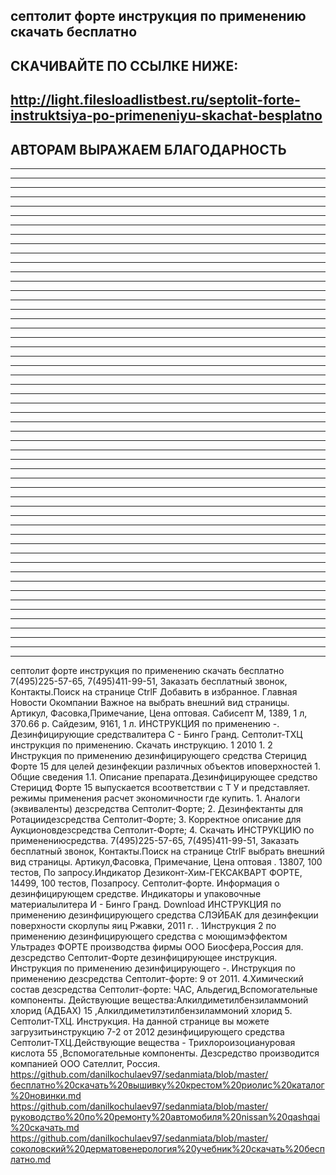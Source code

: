 септолит форте инструкция по применению скачать бесплатно
--------------------------------------------------
СКАЧИВАЙТЕ ПО ССЫЛКЕ НИЖЕ:
--------------------------------------------------
http://light.filesloadlistbest.ru/septolit-forte-instruktsiya-po-primeneniyu-skachat-besplatno
--------------------------------------------------
АВТОРАМ ВЫРАЖАЕМ БЛАГОДАРНОСТЬ
--------------------------------------------------
--------------------------------------------------
--------------------------------------------------
--------------------------------------------------
--------------------------------------------------
--------------------------------------------------
--------------------------------------------------
--------------------------------------------------
--------------------------------------------------
--------------------------------------------------
--------------------------------------------------
--------------------------------------------------
--------------------------------------------------
--------------------------------------------------
--------------------------------------------------
--------------------------------------------------
--------------------------------------------------
--------------------------------------------------
--------------------------------------------------
--------------------------------------------------
--------------------------------------------------
--------------------------------------------------
--------------------------------------------------
--------------------------------------------------
--------------------------------------------------
--------------------------------------------------
--------------------------------------------------
--------------------------------------------------
--------------------------------------------------
--------------------------------------------------
--------------------------------------------------
--------------------------------------------------
--------------------------------------------------
--------------------------------------------------
--------------------------------------------------
--------------------------------------------------
--------------------------------------------------
--------------------------------------------------
--------------------------------------------------
--------------------------------------------------
--------------------------------------------------
--------------------------------------------------
--------------------------------------------------
--------------------------------------------------
--------------------------------------------------
--------------------------------------------------
--------------------------------------------------
--------------------------------------------------
--------------------------------------------------
--------------------------------------------------
--------------------------------------------------
--------------------------------------------------
--------------------------------------------------
--------------------------------------------------
септолит форте инструкция по применению скачать бесплатно 7(495)225-57-65, 7(495)411-99-51, Заказать бесплатный звонок, Контакты.Поиск на странице CtrlF Добавить в избранное. Главная  Новости  Окомпании  Важное на  выбрать внешний вид страницы. Артикул, Фасовка,Примечание, Цена оптовая. Сабисепт М, 1389, 1 л, 370.66 р. Сайдезим, 9161, 1 л. ИНСТРУКЦИЯ по применению  -. Дезинфицирующие средствалитера С - Бинго Гранд. Септолит-ТХЦ инструкция по применению. Скачать инструкцию. 1 2010 1. 2 Инструкция по применению дезинфицирующего средства Стерицид Форте 15 для целей дезинфекции различных объектов иповерхностей 1. Общие сведения 1.1. Описание препарата.Дезинфицирующее средство Стерицид Форте 15 выпускается всоответствии с Т У и представляет. режимы применения расчет экономичности где купить. 1. Аналоги (эквиваленты) дезсредства Септолит-Форте; 2. Дезинфектанты для Ротациидезсредства Септолит-Форте; 3. Корректное описание для Аукционовдезсредства Септолит-Форте; 4. Скачать ИНСТРУКЦИЮ по применениюсредства. 7(495)225-57-65, 7(495)411-99-51, Заказать бесплатный звонок, Контакты.Поиск на странице CtrlF  выбрать внешний вид страницы. Артикул,Фасовка, Примечание, Цена оптовая . 13807, 100 тестов, По запросу.Индикатор Дезиконт-Хим-ГЕКСАКВАРТ ФОРТЕ, 14499, 100 тестов, Позапросу. Септолит-форте. Информация о дезинфицирующем средстве. Индикаторы и упаковочные материалылитера И - Бинго Гранд. Download ИНСТРУКЦИЯ по применению дезинфицирующего средства СЛЭЙБАК для дезинфекции поверхности скорлупы яиц Ржавки, 2011 г. . 1Инструкция 2 по применению дезинфицирующего средства с моющимэффектом Ультрадез ФОРТЕ производства фирмы ООО Биосфера,Россия для. дезсредство Септолит-Форте дезинфицирующее инструкция. Инструкция по применению дезинфицирующего  -. Инструкция по применению дезсредства Септолит-форте:  9 от 2011. 4.Химический состав дезсредства Септолит-форте: ЧАС, Альдегид,Вспомогательные компоненты. Действующие вещества:Алкилдиметилбензиламмоний хлорид (АДБАХ) 15 ,Алкилдиметилэтилбензиламмоний хлорид 5. Септолит-ТХЦ. Инструкция. На данной странице вы можете загрузитьинструкцию  7-2 от 2012 дезинфицирующего средства Септолит-ТХЦ.Действующие вещества - Трихлороизоциануровая кислота 55 ,Вспомогательные компоненты. Дезсредство производится компанией ООО Сателлит, Россия.
https://github.com/danilkochulaev97/sedanmiata/blob/master/бесплатно%20скачать%20вышивку%20крестом%20риолис%20каталог%20новинки.md
https://github.com/danilkochulaev97/sedanmiata/blob/master/руководство%20по%20ремонту%20автомобиля%20nissan%20qashqai%20скачать.md
https://github.com/danilkochulaev97/sedanmiata/blob/master/соколовский%20дерматовенерология%20учебник%20скачать%20бесплатно.md